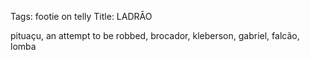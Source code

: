 Tags: footie on telly
Title: LADRĀO
  
pituaçu, an attempt to be robbed, brocador, kleberson, gabriel, falcão, lomba